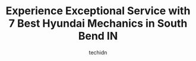 ---
layout: ampstory
image: https://images.unsplash.com/photo-1622407760454-0a091d4c6cdf?ixlib=rb-4.0.3&ixid=MnwxMjA3fDB8MHxwaG90by1wYWdlfHx8fGVufDB8fHx8&auto=format&fit=crop&w=640&h=853&q=80
author: techidn
featured: false
description: When it comes to finding reliable automotive experts in South Bend IN, USA, look no further than the 7 best Hyundai Mechanic in the area. With their exceptional skills and dedication to prov
title: Experience Exceptional Service with 7 Best Hyundai Mechanics in South Bend IN
cover:
   title: Experience Exceptional Service with 7 Best Hyundai Mechanics in South Bend IN
   subtitle: Rickpate
   background: https://images.unsplash.com/photo-1622407760454-0a091d4c6cdf?ixlib=rb-4.0.3&ixid=MnwxMjA3fDB8MHxwaG90by1wYWdlfHx8fGVufDB8fHx8&auto=format&fit=crop&w=640&h=853&q=80

pages: 
 - layout: thirds
   top: <h1>#1 Zolmans Best One Tire & Auto Care</h1>
   bottom: "<p>This Zolmans is excellent! 8One time I had my car towed there and what we thought was a major potential totaling issue, they diagnosed and solved it with a simple (and mu</p>"
   background: https://www.knot35.com/toplist/wp-content/uploads/2023/06/best-hyundai-mechanic-1-in-south-bend-in-1685839184.jpeg
   backgroundblur: true
 - layout: thirds
   top: <h1>#2 Ricks Auto Service</h1>
   bottom: "<p>405 W Jefferson Blvd, Mishawaka, IN 46545, United States</p>"
   background: https://www.knot35.com/toplist/wp-content/uploads/2023/06/best-hyundai-mechanic-2-in-south-bend-in-1685839184.jpeg
   cta:
      link: https://www.knot35.com/toplist/experience-exceptional-service-with-7-best-hyundai-mechanics-in-south-bend-in/
      text: Experience Exceptional Service with 7 Best Hyundai Mechanics in South Bend IN
 - layout: thirds
   top: <h1>#3 Zolmans Best One Tire & Auto Care</h1>
   bottom: "<p>406 E Monroe St, South Bend, IN 46601, United States</p>"
   background: https://www.knot35.com/toplist/wp-content/uploads/2023/06/best-hyundai-mechanic-3-in-south-bend-in-1685839185.jpeg
   cta:
      link: https://www.knot35.com/toplist/experience-exceptional-service-with-7-best-hyundai-mechanics-in-south-bend-in/
      text: Experience Exceptional Service with 7 Best Hyundai Mechanics in South Bend IN
 - layout: thirds
   top: <h1>#4 Zolmans Best One Tire & Auto Care</h1>
   bottom: "<p>305 W Edison Rd, Mishawaka, IN 46545, United States</p>"
   background: https://images.unsplash.com/photo-1597773150796-e5c14ebecbf5?ixlib=rb-4.0.3&ixid=MnwxMjA3fDB8MHxwaG90by1wYWdlfHx8fGVufDB8fHx8&auto=format&fit=crop&w=640&h=853&q=80
   cta:
      link: https://www.knot35.com/toplist/experience-exceptional-service-with-7-best-hyundai-mechanics-in-south-bend-in/
      text: Experience Exceptional Service with 7 Best Hyundai Mechanics in South Bend IN
 - layout: thirds
   top: <h1>#5 Gurley Leep Hyundai</h1>
   bottom: "<p>5302 Grape Rd, Mishawaka, IN 46545, United States</p>"
   background: https://images.unsplash.com/photo-1533998839656-76f5e4b2bccb?ixlib=rb-4.0.3&ixid=MnwxMjA3fDB8MHxwaG90by1wYWdlfHx8fGVufDB8fHx8&auto=format&fit=crop&w=640&h=853&q=80
   cta:
      link: https://www.knot35.com/toplist/experience-exceptional-service-with-7-best-hyundai-mechanics-in-south-bend-in/
      text: Experience Exceptional Service with 7 Best Hyundai Mechanics in South Bend IN
 - layout: thirds
   top: <h1>#6 Daves Garage</h1>
   bottom: "<p>2900 S Main St, South Bend, IN 46614, United States</p>"
   background: https://images.unsplash.com/photo-1632260260864-caf7fde5ec36?ixlib=rb-4.0.3&ixid=MnwxMjA3fDB8MHxwaG90by1wYWdlfHx8fGVufDB8fHx8&auto=format&fit=crop&w=640&h=853&q=80
   cta:
      link: https://www.knot35.com/toplist/experience-exceptional-service-with-7-best-hyundai-mechanics-in-south-bend-in/
      text: Experience Exceptional Service with 7 Best Hyundai Mechanics in South Bend IN
 - layout: thirds
   top: <h1>#7 JT Auto</h1>
   bottom: "<p>4443 W Western Ave, South Bend, IN 46619, United States</p>"
   background: https://images.unsplash.com/photo-1602536052359-ef94c21c5948?ixlib=rb-4.0.3&ixid=MnwxMjA3fDB8MHxwaG90by1wYWdlfHx8fGVufDB8fHx8&auto=format&fit=crop&w=640&h=853&q=80
   cta:
      link: https://www.knot35.com/toplist/experience-exceptional-service-with-7-best-hyundai-mechanics-in-south-bend-in/
      text: Experience Exceptional Service with 7 Best Hyundai Mechanics in South Bend IN
 - layout: thirds
   middle: Continue reading...
   background: https://images.unsplash.com/photo-1549241520-425e3dfc01cb?ixlib=rb-4.0.3&ixid=MnwxMjA3fDB8MHxwaG90by1wYWdlfHx8fGVufDB8fHx8&auto=format&fit=crop&w=640&h=853&q=80
   cta:
      link: https://www.knot35.com/toplist/experience-exceptional-service-with-7-best-hyundai-mechanics-in-south-bend-in/
      text: Experience Exceptional Service with 7 Best Hyundai Mechanics in South Bend IN
      
---